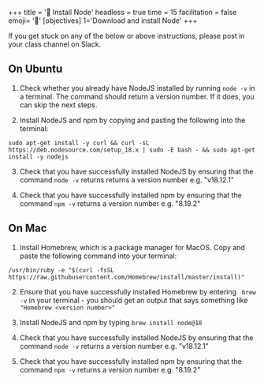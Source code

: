 +++
title = '🧰 Install Node'
headless = true
time = 15
facilitation = false
emoji= '🧩'
[objectives]
    1='Download and install Node'
+++

If you get stuck on any of the below or above instructions, please post in your class channel on Slack.

## On Ubuntu

1. Check whether you already have NodeJS installed by running `node -v` in a terminal. The command should return a version number. If it does, you can skip the next steps.

2. Install NodeJS and npm by copying and pasting the following into the terminal:

```terminal
sudo apt-get install -y curl && curl -sL https://deb.nodesource.com/setup_18.x | sudo -E bash - && sudo apt-get install -y nodejs
```

3. Check that you have successfully installed NodeJS by ensuring that the command `node -v` returns returns a version number e.g. "v18.12.1"

4. Check that you have successfully installed npm by ensuring that the command `npm -v` returns a version number e.g. "8.19.2"

## On Mac

1. Install Homebrew, which is a package manager for MacOS. Copy and paste the following command into your terminal:

```terminal
/usr/bin/ruby -e "$(curl -fsSL https://raw.githubusercontent.com/Homebrew/install/master/install)"
```

2. Ensure that you have successfully installed Homebrew by entering ` brew -v` in your terminal - you should get an output that says something like `"Homebrew <version number>"`

3. Install NodeJS and npm by typing `brew install node@18`

4. Check that you have successfully installed NodeJS by ensuring that the command `node -v` returns a version number e.g. "v18.12.1"

5. Check that you have successfully installed npm by ensuring that the command `npm -v` returns a version number e.g. "8.19.2"
